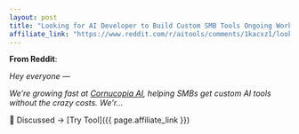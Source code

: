 ```yaml
---
layout: post
title: "Looking for AI Developer to Build Custom SMB Tools Ongoing Work"
affiliate_link: "https://www.reddit.com/r/aitools/comments/1kacxz1/looking_for_ai_developer_to_build_custom_smb/?ref=autoverse&utm_source=autoverse"
---
```


**From Reddit**:  
*<!-- SC_OFF --><div class='md'><p>Hey everyone —</p> <p>We’re growing fast at <a href='https://www.cornucopia-ai.com/'>Cornucopia AI</a>, helping SMBs get custom AI tools without the crazy costs. We'r...*

💬 Discussed → [Try Tool]({{ page.affiliate_link }})  


